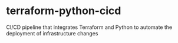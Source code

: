 # terraform-python-cicd
CI/CD pipeline that integrates Terraform and Python to automate the deployment of infrastructure changes
